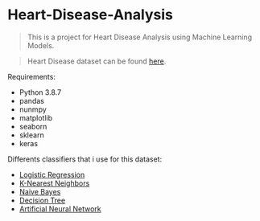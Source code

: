 # Heart-Disease-Analysis
>This is a project for Heart Disease Analysis using Machine Learning Models.

>Heart Disease dataset can be found [here](https://www.kaggle.com/ronitf/heart-disease-uci).

Requirements:
* Python 3.8.7
* pandas
* nunmpy
* matplotlib
* seaborn
* sklearn
* keras

Differents classifiers that i use for this dataset:
* [Logistic Regression](https://en.wikipedia.org/wiki/Logistic_regression)
* [K-Nearest Neighbors](https://en.wikipedia.org/wiki/K-nearest_neighbors_algorithm)
* [Naive Bayes](https://en.wikipedia.org/wiki/Naive_Bayes_classifier)
* [Decision Tree](https://en.wikipedia.org/wiki/Decision_tree)
* [Artificial Neural Network](https://en.wikipedia.org/wiki/Artificial_neural_network)

